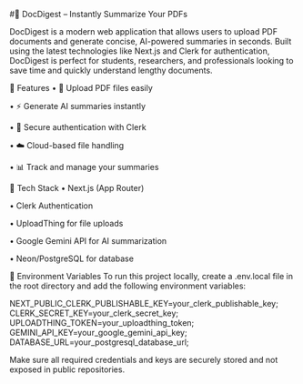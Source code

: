 #📄 DocDigest – Instantly Summarize Your PDFs

DocDigest is a modern web application that allows users to upload PDF documents and generate concise, AI-powered summaries in seconds. Built using the latest technologies like Next.js and Clerk for authentication, DocDigest is perfect for students, researchers, and professionals looking to save time and quickly understand lengthy documents.

🚀 Features
• 📁 Upload PDF files easily

• ⚡ Generate AI summaries instantly

• 🔐 Secure authentication with Clerk

• ☁️ Cloud-based file handling

• 📊 Track and manage your summaries

🧪 Tech Stack
• Next.js (App Router)

• Clerk Authentication

• UploadThing for file uploads

• Google Gemini API for AI summarization

• Neon/PostgreSQL for database

🔐 Environment Variables
To run this project locally, create a .env.local file in the root directory and add the following environment variables:

NEXT_PUBLIC_CLERK_PUBLISHABLE_KEY=your_clerk_publishable_key;
CLERK_SECRET_KEY=your_clerk_secret_key;
UPLOADTHING_TOKEN=your_uploadthing_token;
GEMINI_API_KEY=your_google_gemini_api_key;
DATABASE_URL=your_postgresql_database_url;

Make sure all required credentials and keys are securely stored and not exposed in public repositories.

